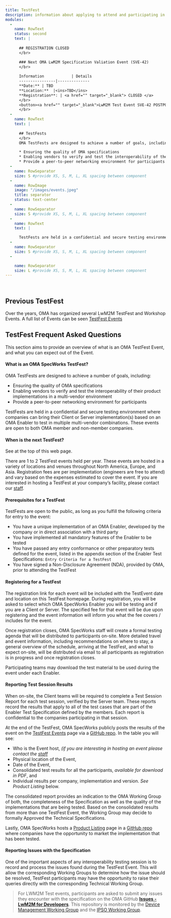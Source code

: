 ```yaml
---
title: TestFest
description: information about applying to attend and participating in an OMA TestFest
modules:
  -
    name: RowText
    status: second
    text: |
      
      ## REGISTRATION CLOSED
      </br>

      ### Next OMA LwM2M Specification Valiation Event (SVE-42)
      </br>
      
      Information            | Details
      ----------------|--------------
      **Date:** | TBD
      **Location:**  |<ins>TBD</ins>
      **Registration**: | <a href="" target="_blank"> CLOSED </a>
      </br>
      <button><a href="" target="_blank">LwM2M Test Event SVE-42 POSTPONED</a></button>
      </br>
  -
    name: RowText
    text: | 
      
      ## TestFests
      </br>
      OMA TestFests are designed to achieve a number of goals, including:

      * Ensuring the quality of OMA specifications
      * Enabling vendors to verify and test the interoperability of their product implementations in a multi-vendor environment
      * Provide a peer-to-peer networking environment for participants
  -
    name: RowSeparator
    size: S #provide XS, S, M, L, XL spacing between component
  -
    name: RowImage
    image: "/images/events.jpeg"
    title: separator
    status: text-center
  -
    name: RowSeparator
    size: S #provide XS, S, M, L, XL spacing between component
  -
    name: RowText
    text: | 

      TestFests are held in a confidential and secure testing environment where companies can bring their Client or Server implementation(s) based on an OMA Enabler to test in multiple multi-vendor combinations. These events are open to both OMA member and non-member companies.
  -
    name: RowSeparator
    size: S #provide XS, S, M, L, XL spacing between component
  -

    name: RowSeparator
    size: L #provide XS, S, M, L, XL spacing between component
---
```

</br>

## Previous TestFest

Over the years, OMA has organized several LwM2M TestFest and Workshop Events. A full list of Events can be seen <a href="https://guidelines.openmobilealliance.org/testfests" target="_blank">TestFest Events</a>

## TestFest Frequent Asked Questions

This section aims to provide an overview of what is an OMA TestFest Event, and what you can expect out of the Event.

#### What is an OMA SpecWorks TestFest?

OMA TestFests are designed to achieve a number of goals, including:

* Ensuring the quality of OMA specifications
* Enabling vendors to verify and test the interoperability of their product implementations in a multi-vendor environment
* Provide a peer-to-peer networking environment for participants

TestFests are held in a confidential and secure testing environment where companies can bring their Client or Server implementation(s) based on an OMA Enabler to test in multiple multi-vendor combinations. These events are open to both OMA member and non-member companies.

#### When is the next TestFest?

See at the top of this web page.

There are 1 to 2 TestFest events held per year. These events are hosted in a variety of locations and venues throughout North America, Europe, and Asia. Registration fees are per implementation (engineers are free to attend) and vary based on the expenses estimated to cover the event. If you are interested in hosting a TestFest at your company’s facility, please contact our <a href="https://omaspecworks.org/contact-us/" target="_blank">staff</a>.

#### Prerequisites for a TestFest

TestFests are open to the public, as long as you fulfill the following criteria for entry to the event:

* You have a unique implementation of an OMA Enabler, developed by the company or in direct association with a third party
* You have implemented all mandatory features of the Enabler to be tested
* You have passed any entry conformance or other preparatory tests defined for the event, listed in the appendix section of the Enabler Test Specifications: `Entry Criteria for a TestFest`
* You have signed a Non-Disclosure Agreement (NDA), provided by OMA, prior to attending the TestFest

#### Registering for a TestFest

The registration link for each event will be included with the TestEvent date and location on this TestFest homepage. During registration, you will be asked to select which OMA SpecWorks Enabler you will be testing and if you are a Client or Server. The specified fee for that event will be due upon registering and the event information will inform you what the fee covers / includes for the event.

Once registration closes, OMA SpecWorks staff will create a formal testing agenda that will be distributed to participants on-site. More detailed travel and event information, including recommendations on where to stay, a general overview of the schedule, arriving at the TestFest, and what to expect on-site, will be distributed via email to all participants as registration is in progress and once registration closes.

Participating teams may download the test material to be used during the event under each Enabler.

#### Reporting Test Session Results

When on-site, the Client teams will be required to complete a Test Session Report for each test session, verified by the Server team. These reports record the results that apply to all of the test cases that are part of the Enabler Test Specification defined by the members. Each report is confidential to the companies participating in that session.

At the end of the TestFest, OMA SpecWorks publicly posts the results of the event on the <a href="https://guidelines.openmobilealliance.org/testfests" target="_blank">TestFest Events</a> page via a <a href="https://github.com/OpenMobileAlliance/dmse-documentation/tree/master/content/en" target="_blank">GitHub repo</a>. In the table you will see:
* Who is the Event host, _(if you are interesting in hosting an event please contact the <a href="https://omaspecworks.org/contact-us/" target="_blank">staff</a>_
* Physical location of the Event,
* Date of the Event,
* Consolidated test results for all the participants, _available for download in PDF_, and
* Individual results per company, implementation and version. _See Product Listing_ below.

 The consolidated report provides an indication to the OMA Working Group of both, the completeness of the Specification as well as the quality of the implementations that are being tested. Based on the consolidated results from more than one TestFest Event, the Working Group may decide to formally Approved the Technical Specifications.

Lastly, OMA SpecWorks hosts a <a href="https://guidelines.openmobilealliance.org/listing" target="_blank">Product Listing</a> page in a <a href="https://github.com/OpenMobileAlliance/dmse-documentation/tree/master/content/en" target="_blank">GitHub repo</a> where companies have the opportunity to market the implementation that has been tested. 

#### Reporting Issues with the Specification

One of the important aspects of any interoperability testing session is to record and process the issues found during the TestFest Event. This will allow the corresponding Working Groups to determine how the issue should be resolved, TestFest participants may have the opportunity to raise their queries directly with the corresponding Technical Working Group.

> For LWM2M Test events, participants are asked to submit any issues they encounter with the specification on the OMA GitHub <a href="https://github.com/OpenMobileAlliance/OMA_LwM2M_for_Developers/issues" target="_blank"><strong>Issues - LwM2M for Developers</strong></a>. This repository  is monitored by the <a href="https://lwm2m.openmobilealliance.org/about/" target="_blank">Device Management Working Group</a> and the <a href="https://lwm2m.openmobilealliance.org/about/" target="_blank">IPSO Working Group</a>.

